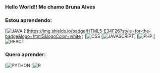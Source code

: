 ### Hello World!! Me chamo Bruna Alves 

### Estou aprendendo:
[![JAVA](https://img.shields.io/badge/Java-ED8B00?style=for-the-badge&logo=openjdk&logoColor=white)
[!(https://img.shields.io/badge/HTML5-E34F26?style=for-the-badge&logo=html5&logoColor=white
)
[![CSS](https://img.shields.io/badge/CSS3-1572B6?style=for-the-badge&logo=css3&logoColor=white
)
[![JAVASCRIPT](https://img.shields.io/badge/JavaScript-F7DF1E?style=for-the-badge&logo=javascript&logoColor=black)]
[![PHP](https://img.shields.io/badge/PHP-777BB4?style=for-the-badge&logo=php&logoColor=white
)
[![REACT](https://img.shields.io/badge/React-20232A?style=for-the-badge&logo=react&logoColor=61DAFB
)
### Quero aprender:

[![PYTHON](https://img.shields.io/badge/Python-14354C?style=for-the-badge&logo=python&logoColor=white)
[![R](https://img.shields.io/badge/R-276DC3?style=for-the-badge&logo=r&logoColor=white
)



<!--
**brunaalves2/brunaalves2** is a ✨ _special_ ✨ repository because its `README.md` (this file) appears on your GitHub profile.

Here are some ideas to get you started: 


- 🔭 I’m currently working on ...
- 🌱 I’m currently learning ...
- 👯 I’m looking to collaborate on ...
- 🤔 I’m looking for help with ...
- 💬 Ask me about ...
- 📫 How to reach me: ...
- 😄 Pronouns: ...
- ⚡ Fun fact: ...
-->
